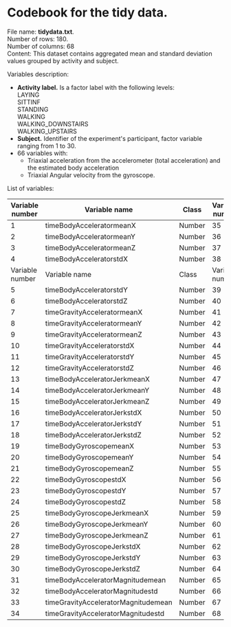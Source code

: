 # Codebook for the tidy data.  

File name: **tidydata.txt**.  
Number of rows: 180.  
Number of columns: 68  
Content: This dataset contains aggregated mean and standard deviation values grouped by activity and subject.  

Variables description:  
- **Activity label.** Is a factor label with the following levels:  
  LAYING  
  SITTINF  
  STANDING  
  WALKING  
  WALKING_DOWNSTAIRS  
  WALKING_UPSTAIRS  
- **Subject.** Identifier of the experiment's participant, factor variable ranging from 1 to 30.  
- 66 variables with:  
  - Triaxial acceleration from the accelerometer (total acceleration) and the estimated body acceleration  
  - Triaxial Angular velocity from the gyroscope.  

List of variables:  

Variable number | Variable name | Class | Variable number | Variable name | Class
----------------|---------------|-------|-----------------|---------------|---------
1 | timeBodyAcceleratormeanX | Number | 35 | timeBodyAcceleratorJerkMagnitudemean | Number
2 | timeBodyAcceleratormeanY | Number | 36 | timeBodyAcceleratorJerkMagnitudestd | Number
3 | timeBodyAcceleratormeanZ | Number | 37 | timeBodyGyroscopeMagnitudemean | Number
4 | timeBodyAcceleratorstdX | Number | 38 | timeBodyGyroscopeMagnitudestd | Number
Variable number | Variable name | Class | Variable number | Variable name | Class
5 | timeBodyAcceleratorstdY | Number | 39 | timeBodyGyroscopeJerkMagnitudemean | Number
6 | timeBodyAcceleratorstdZ | Number | 40 | timeBodyGyroscopeJerkMagnitudestd | Number
7 | timeGravityAcceleratormeanX | Number | 41 | frequencyBodyAcceleratormeanX | Number
8 | timeGravityAcceleratormeanY | Number | 42 | frequencyBodyAcceleratormeanY | Number
9 | timeGravityAcceleratormeanZ | Number | 43 | frequencyBodyAcceleratormeanZ | Number
10 | timeGravityAcceleratorstdX | Number | 44 | frequencyBodyAcceleratorstdX | Number
11 | timeGravityAcceleratorstdY | Number | 45 | frequencyBodyAcceleratorstdY | Number
12 | timeGravityAcceleratorstdZ | Number | 46 | frequencyBodyAcceleratorstdZ | Number
13 | timeBodyAcceleratorJerkmeanX | Number | 47 | frequencyBodyAcceleratorJerkmeanX | Number
14 | timeBodyAcceleratorJerkmeanY | Number | 48 | frequencyBodyAcceleratorJerkmeanY | Number
15 | timeBodyAcceleratorJerkmeanZ | Number | 49 | frequencyBodyAcceleratorJerkmeanZ | Number
16 | timeBodyAcceleratorJerkstdX | Number | 50 | frequencyBodyAcceleratorJerkstdX | Number
17 | timeBodyAcceleratorJerkstdY | Number | 51 | frequencyBodyAcceleratorJerkstdY | Number
18 | timeBodyAcceleratorJerkstdZ | Number | 52 | frequencyBodyAcceleratorJerkstdZ | Number
19 | timeBodyGyroscopemeanX | Number | 53 | frequencyBodyGyroscopemeanX | Number
20 | timeBodyGyroscopemeanY | Number | 54 | frequencyBodyGyroscopemeanY | Number
21 | timeBodyGyroscopemeanZ | Number | 55 | frequencyBodyGyroscopemeanZ | Number
22 | timeBodyGyroscopestdX | Number | 56 | frequencyBodyGyroscopestdX | Number
23 | timeBodyGyroscopestdY | Number | 57 | frequencyBodyGyroscopestdY | Number
24 | timeBodyGyroscopestdZ | Number | 58 | frequencyBodyGyroscopestdZ | Number
25 | timeBodyGyroscopeJerkmeanX | Number | 59 | frequencyBodyAcceleratorMagnitudemean | Number
26 | timeBodyGyroscopeJerkmeanY | Number | 60 | frequencyBodyAcceleratorMagnitudestd | Number
27 | timeBodyGyroscopeJerkmeanZ | Number | 61 | frequencyBodyBodyAcceleratorJerkMagnitudemean | Number
28 | timeBodyGyroscopeJerkstdX | Number | 62 | frequencyBodyBodyAcceleratorJerkMagnitudestd | Number
29 | timeBodyGyroscopeJerkstdY | Number | 63 | frequencyBodyBodyGyroscopeMagnitudemean | Number
30 | timeBodyGyroscopeJerkstdZ | Number | 64 | frequencyBodyBodyGyroscopeMagnitudestd | Number
31 | timeBodyAcceleratorMagnitudemean | Number | 65 | frequencyBodyBodyGyroscopeJerkMagnitudemean | Number
32 | timeBodyAcceleratorMagnitudestd | Number | 66 | frequencyBodyBodyGyroscopeJerkMagnitudestd | Number
33 | timeGravityAcceleratorMagnitudemean | Number | 67 | subject | Factor
34 | timeGravityAcceleratorMagnitudestd | Number | 68 | activity | Factor
